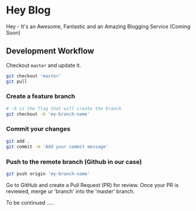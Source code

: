 # Hey Blog
Hey - It's an Awesome, Fantastic and an Amazing Blogging Service (Coming Soon)

## Development Workflow

Checkout `master` and update it.

```bash
git checkout 'master'
git pull
```

### Create a feature branch

```bash
# -b is the flag that will create the branch
git checkout -b 'my-branch-name'
```

### Commit your changes

```bash
git add .
git commit -m 'Add your commit message'
```

### Push to the remote branch (Github in our case)

```bash
git push origin 'my-branch-name'
```

Go to GitHub and create a Pull Request (PR) for review. Once your PR is reviewed, merge ur 'branch' into the 'master' branch.

To be continued .....
